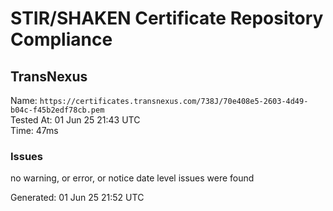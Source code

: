 # STIR/SHAKEN Certificate Repository Compliance

## TransNexus

Name: `https://certificates.transnexus.com/738J/70e408e5-2603-4d49-b04c-f45b2edf78cb.pem`\
Tested At: 01 Jun 25 21:43 UTC\
Time: 47ms

### Issues

no warning, or error, or notice date level issues were found

Generated: 01 Jun 25 21:52 UTC